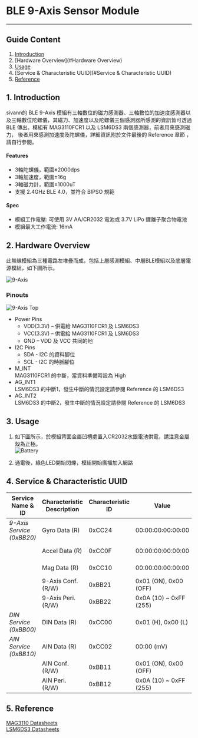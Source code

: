 # BLE 9-Axis Sensor Module 
---  

## Guide Content  

1. [Introduction](#Introduction)  
2. [Hardware Overview](#Hardware Overview)  
3. [Usage](#Usage)  
4. [Service & Characteristic UUID](#Service & Characteristic UUID)  
5. [Reference](#Reference)  


<a name="Introduction"></a>
## 1. Introduction  

sivann的 BLE 9-Axis 模組有三軸數位的磁力感測器、三軸數位的加速度感測器以及三軸數位陀螺儀，其磁力、加速度以及陀螺儀三個感測器所感測的資訊皆可透過 BLE 傳出。模組有 MAG3110FCR1 以及 LSM6DS3 兩個感測器，前者用來感測磁力， 後者用來感測加速度及陀螺儀，詳細資訊附於文件最後的 Reference 章節 ，請自行參閱。

#### Features  
 * 3軸陀螺儀，範圍±2000dps  
 * 3軸加速度，範圍±16g  
 * 3軸磁力計，範圍±1000uT  
 * 支援 2.4GHz BLE 4.0，並符合 BIPSO 規範  

#### Spec  
 * 模組工作電壓: 可使用 3V AA/CR2032 電池或 3.7V LiPo 鋰離子聚合物電池  
 * 模組最大工作電流: 16mA  


<a name="Hardware Overview"></a>
## 2. Hardware Overview  

此無線模組為三種電路左堆疊而成，包括上層感測模組、中層BLE模組以及底層電源模組，如下圖所示。  

![9-Axis](http://i.imgur.com/Bqg16jLl.png "9-Axis")  

### Pinouts  
![9-Axis Top](http://i.imgur.com/Zw3pVH6m.png "9-Axis Top")  

* Power Pins  
  * VDD(3.3V) – 供電給 MAG3110FCR1 及 LSM6DS3  
  * VCC(3.3V) – 供電給 MAG3110FCR1 及 LSM6DS3  
  * GND – VDD 及 VCC 共同的地  
* I2C Pins  
  * SDA  - I2C 的資料腳位  
  * SCL  - I2C 的時脈腳位  
* M_INT  
  MAG3110FCR1 的中斷，當資料準備時設為 High  
* AG_INT1  
  LSM6DS3 的中斷1，發生中斷的情況設定請參閱 Reference 的 LSM6DS3  
* AG_INT2    
  LSM6DS3 的中斷2，發生中斷的情況設定請參閱 Reference 的 LSM6DS3  


<a name="Usage"></a>
## 3. Usage  

1. 如下圖所示，於模組背面金屬凹槽處置入CR2032水銀電池供電，請注意金屬殼為正極。  
![Battery](http://i.imgur.com/N79YOCmm.png "Battery")  

2. 通電後，綠色LED開始閃爍，模組開始廣播加入網路  


<a name="Service & Characteristic UUID"></a>
## 4. Service & Characteristic UUID  

|        Service Name & ID             |  Characteristic Description  |  Characteristic ID  |  Value                   |  Description                     |  
|--------------------------------------|------------------------------|---------------------|--------------------------|----------------------------------|  
|  *9-Axis Service (0xBB20)*           |  Gyro Data (R)               |  0xCC24             |  00:00:00:00:00:00       |  X(L):X(M):Y(L):Y(M): Z(L):Z(M)  |  
|                                      |  Accel Data (R)              |  0xCC0F             |  00:00:00:00:00:00       |  X(L):X(M):Y(L):Y(M): Z(L):Z(M)  |  
|                                      |  Mag Data (R)                |  0xCC10             |  00:00:00:00:00:00       |  X(L):X(M):Y(L):Y(M): Z(L):Z(M)  |  
|                                      |  9-Axis Conf. (R/W)          |  0xBB21             |  0x01 (ON), 0x00 (OFF)   |  Measurement                     |  
|                                      |  9-Axis Peri. (R/W)          |  0xBB22             |  0x0A (10) ~ 0xFF (255)  |  Period = [Input * 10] ms        |  
|  *DIN Service (0xBB00)*              |  DIN Data (R)                |  0xCC00             |  0x01 (H), 0x00 (L)      |  DIN Status                      |  
|  *AIN Service (0xBB10)*              |  AIN Data (R)                |  0xCC02             |  00:00 (mV)              |  LSB:MSB                         |  
|                                      |  AIN Conf. (R/W)             |  0xBB11             |  0x01 (ON), 0x00 (OFF)   |  Measurement                     |  
|                                      |  AIN Peri. (R/W)             |  0xBB12             |  0x0A (10) ~ 0xFF (255)  |  Period = [Input * 10] ms        |  


<a name="Reference"></a>
## 5. Reference  

[MAG3110 Datasheets](https://www.nxp.com/files/sensors/doc/data_sheet/MAG3110.pdf "MAG3110")  
[LSM6DS3 Datasheets](http://www.st.com/content/ccc/resource/technical/document/datasheet/a3/f5/4f/ae/8e/44/41/d7/DM00133076.pdf/files/DM00133076.pdf/jcr:content/translations/en.DM00133076.pdf "LSM6DS3")  


